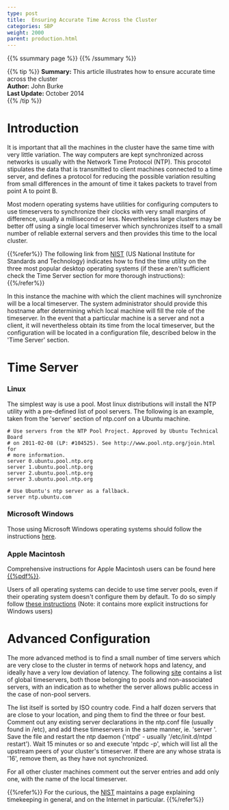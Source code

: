 ```yaml
---
type: post
title:  Ensuring Accurate Time Across the Cluster
categories: SBP
weight: 2000
parent: production.html
---
```




{{% ssummary page %}} {{% /ssummary %}}

{{% tip %}}
**Summary:** This article illustrates how to ensure accurate time across the cluster <br/>
**Author:** John Burke<br/>
**Last Update:** October 2014<br/>
{{% /tip %}}



# Introduction

It is important that all the machines in the cluster have the same time with very little variation. The way computers are kept synchronized across networks is usually with the Network Time Protocol (NTP). This procotol stipulates the data that is transmitted to client machines connected to a time server, and defines a protocol for reducing the possible variation resulting from small differences in the amount of time it takes packets to travel from point A to point B.

Most modern operating systems have utilities for configuring computers to use timeservers to synchronize their clocks with very small margins of difference, usually a millisecond or less. Nevertheless large clusters may be better off using a single local timeserver which synchronizes itself to a small number of reliable external servers and then provides this time to the local cluster.



{{%refer%}}
The following link from [NIST](http://www.nist.gov/pml/div688/grp40/its.cfm) (US National Institute for Standards and Technology) indicates how to find the time utility on the three most popular desktop operating systems (if these aren't sufficient check the Time Server section for more thorough instructions):
{{%/refer%}}

In this instance the machine with which the client machines will synchronize will be a local timeserver. The system administrator should provide this hostname after determining which local machine will fill the role of the timeserver. In the event that a particular machine is a server and not a client, it will nevertheless obtain its time from the local timeserver, but the configuration will be located in a configuration file, described below in the 'Time Server' section.

# Time Server


### Linux

The simplest way is use a pool. Most linux distributions will install the NTP utility with a pre-defined list of pool servers. The following is an example, taken from the 'server' section of ntp.conf on a Ubuntu machine.


```console
# Use servers from the NTP Pool Project. Approved by Ubuntu Technical Board
# on 2011-02-08 (LP: #104525). See http://www.pool.ntp.org/join.html for
# more information.
server 0.ubuntu.pool.ntp.org
server 1.ubuntu.pool.ntp.org
server 2.ubuntu.pool.ntp.org
server 3.ubuntu.pool.ntp.org

# Use Ubuntu's ntp server as a fallback.
server ntp.ubuntu.com
```


### Microsoft Windows

Those using Microsoft Windows operating systems should follow the instructions [here](http://support2.microsoft.com/kb/816042).

### Apple Macintosh

Comprehensive instructions for Apple Macintosh users can be found here [{{%pdf%}}](http://tf.nist.gov/service/pdf/macintosh.pdf).

Users of all operating systems can decide to use time server pools, even if their operating system doesn't configure them by default. To do so simply follow [these instructions](http://www.pool.ntp.org/en/use.html) (Note: it contains more explicit instructions for Windows users)




# Advanced Configuration 

The more advanced method is to find a small number of time servers which are very close to the cluster in terms of network hops and latency, and ideally have a very low deviation of latency. The following [site](http://support.ntp.org/bin/view/Servers/WebHome) contains a list of global timeservers, both those belonging to pools and non-associated servers, with an indication as to whether the server allows public access in the case of non-pool servers.



The list itself is sorted by ISO country code. Find a half dozen servers that are close to your location, and ping them to find the three or four best. Comment out any existing server declarations in the ntp.conf file (usually found in /etc), and add these timeservers in the same manner, ie. 'server <timeserver>'. Save the file and restart the ntp daemon ('ntpd' - usually '/etc/init.d/ntpd restart'). Wait 15 minutes or so and execute 'ntpdc -p', which will list all the upstream peers of your cluster's timeserver. If there are any whose strata is '16', remove them, as they have not synchronized.

For all other cluster machines comment out the server entries and add only one, with the name of the local timeserver.

{{%refer%}}
For the curious, the [NIST](http://www.nist.gov/pml/div688/what-time.cfm) maintains a page explaining timekeeping in general, and on the Internet in particular.
{{%/refer%}}
